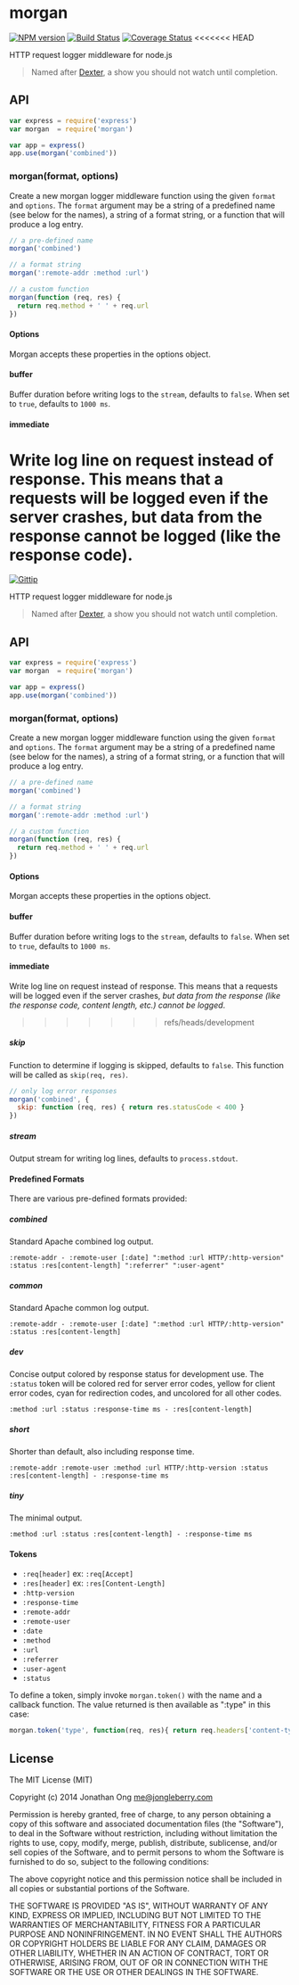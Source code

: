 # morgan

[![NPM version](https://badge.fury.io/js/morgan.svg)](http://badge.fury.io/js/morgan)
[![Build Status](https://travis-ci.org/expressjs/morgan.svg?branch=master)](https://travis-ci.org/expressjs/morgan)
[![Coverage Status](https://img.shields.io/coveralls/expressjs/morgan.svg?branch=master)](https://coveralls.io/r/expressjs/morgan)
<<<<<<< HEAD

HTTP request logger middleware for node.js

> Named after [Dexter](http://en.wikipedia.org/wiki/Dexter_Morgan), a show you should not watch until completion.

## API

```js
var express = require('express')
var morgan  = require('morgan')

var app = express()
app.use(morgan('combined'))
```

### morgan(format, options)

Create a new morgan logger middleware function using the given `format` and `options`.
The `format` argument may be a string of a predefined name (see below for the names),
a string of a format string, or a function that will produce a log entry.

```js
// a pre-defined name
morgan('combined')

// a format string
morgan(':remote-addr :method :url')

// a custom function
morgan(function (req, res) {
  return req.method + ' ' + req.url
})
```

#### Options

Morgan accepts these properties in the options object.

#### buffer

Buffer duration before writing logs to the `stream`, defaults to `false`. When
set to `true`, defaults to `1000 ms`.

#### immediate

Write log line on request instead of response. This means that a  requests will
be logged even if the server crashes, but data from the response cannot be logged
(like the response code).
=======
[![Gittip](http://img.shields.io/gittip/dougwilson.svg)](https://www.gittip.com/dougwilson/)

HTTP request logger middleware for node.js

> Named after [Dexter](http://en.wikipedia.org/wiki/Dexter_Morgan), a show you should not watch until completion.

## API

```js
var express = require('express')
var morgan  = require('morgan')

var app = express()
app.use(morgan('combined'))
```

### morgan(format, options)

Create a new morgan logger middleware function using the given `format` and `options`.
The `format` argument may be a string of a predefined name (see below for the names),
a string of a format string, or a function that will produce a log entry.

```js
// a pre-defined name
morgan('combined')

// a format string
morgan(':remote-addr :method :url')

// a custom function
morgan(function (req, res) {
  return req.method + ' ' + req.url
})
```

#### Options

Morgan accepts these properties in the options object.

#### buffer

Buffer duration before writing logs to the `stream`, defaults to `false`. When
set to `true`, defaults to `1000 ms`.

#### immediate

Write log line on request instead of response. This means that a requests will
be logged even if the server crashes, _but data from the response (like the
response code, content length, etc.) cannot be logged_.
>>>>>>> refs/heads/development

##### skip

Function to determine if logging is skipped, defaults to `false`. This function
will be called as `skip(req, res)`.

```js
// only log error responses
morgan('combined', {
  skip: function (req, res) { return res.statusCode < 400 }
})
```

##### stream

Output stream for writing log lines, defaults to `process.stdout`.

#### Predefined Formats

There are various pre-defined formats provided:

##### combined

Standard Apache combined log output.

```
:remote-addr - :remote-user [:date] ":method :url HTTP/:http-version" :status :res[content-length] ":referrer" ":user-agent"
```

##### common

Standard Apache common log output.

```
:remote-addr - :remote-user [:date] ":method :url HTTP/:http-version" :status :res[content-length]
```

##### dev

Concise output colored by response status for development use. The `:status`
token will be colored red for server error codes, yellow for client error
codes, cyan for redirection codes, and uncolored for all other codes.

```
:method :url :status :response-time ms - :res[content-length]
```

##### short

Shorter than default, also including response time.

```
:remote-addr :remote-user :method :url HTTP/:http-version :status :res[content-length] - :response-time ms
```

##### tiny

The minimal output.

```
:method :url :status :res[content-length] - :response-time ms
```

#### Tokens

- `:req[header]` ex: `:req[Accept]`
- `:res[header]` ex: `:res[Content-Length]`
- `:http-version`
- `:response-time`
- `:remote-addr`
- `:remote-user`
- `:date`
- `:method`
- `:url`
- `:referrer`
- `:user-agent`
- `:status`

To define a token, simply invoke `morgan.token()` with the name and a callback function. The value returned is then available as ":type" in this case:
```js
morgan.token('type', function(req, res){ return req.headers['content-type']; })
```


## License

The MIT License (MIT)

Copyright (c) 2014 Jonathan Ong me@jongleberry.com

Permission is hereby granted, free of charge, to any person obtaining a copy of this software and associated documentation files (the "Software"), to deal in the Software without restriction, including without limitation the rights to use, copy, modify, merge, publish, distribute, sublicense, and/or sell copies of the Software, and to permit persons to whom the Software is furnished to do so, subject to the following conditions:

The above copyright notice and this permission notice shall be included in all copies or substantial portions of the Software.

THE SOFTWARE IS PROVIDED "AS IS", WITHOUT WARRANTY OF ANY KIND, EXPRESS OR IMPLIED, INCLUDING BUT NOT LIMITED TO THE WARRANTIES OF MERCHANTABILITY, FITNESS FOR A PARTICULAR PURPOSE AND NONINFRINGEMENT. IN NO EVENT SHALL THE AUTHORS OR COPYRIGHT HOLDERS BE LIABLE FOR ANY CLAIM, DAMAGES OR OTHER LIABILITY, WHETHER IN AN ACTION OF CONTRACT, TORT OR OTHERWISE, ARISING FROM, OUT OF OR IN CONNECTION WITH THE SOFTWARE OR THE USE OR OTHER DEALINGS IN THE SOFTWARE.
